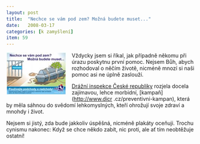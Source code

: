 ```yaml
---
layout: post
title:  "Nechce se vám pod zem? Možná budete muset..."
date:   2008-03-17
categories: [k zamyšlení]
item: 59
---
```

<a href="/assets/2008-03-17/20080317-podchod.jpg"><img src="/assets/2008-03-17/20080317-podchod_thumb.jpg" align="left" style="margin: 0px 
15px 15px 
0px"></a>Vždycky jsem si říkal, jak případně někomu při úrazu poskytnu první pomoc. Nejsem Bůh, abych rozhodoval o něčím životě, nicméně mnozí si naši pomoc asi ne úplně zaslouží.
<!--more-->

[Drážní inspekce České republiky](http://www.dicr.cz/) rozjela docela zajímavou, lehce morbidní, [kampaň](http://www.dicr
.cz/preventivni-kampan), která by měla sáhnou do svědomí 
lehkomyslných, kteří 
ohrožují svoje zdraví a mnohdy i život.

Nejsem si jistý, zda bude jakkoliv úspěšná, nicméně plakáty oceňuji. Trochu cynismu nakonec: Když se chce někdo zabít, nic proti, ale ať tím neobtěžuje ostatní!
